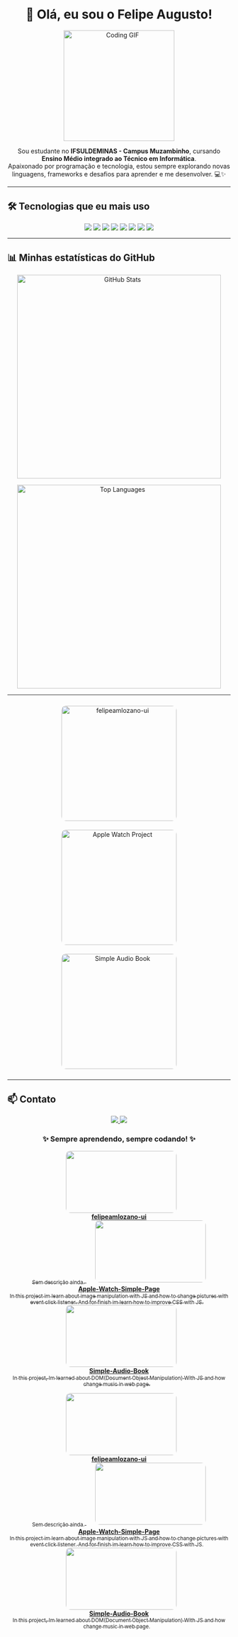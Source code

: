 <h1 align="center">👋 Olá, eu sou o Felipe Augusto!</h1>

<p align="center">
  <img src="https://media.giphy.com/media/26FPJGjhefSJuaRhu/giphy.gif" width="250px" alt="Coding GIF"/>
</p>

<p align="center">
Sou estudante no <b>IFSULDEMINAS - Campus Muzambinho</b>, cursando <b>Ensino Médio integrado ao Técnico em Informática</b>.<br>
Apaixonado por programação e tecnologia, estou sempre explorando novas linguagens, frameworks e desafios para aprender e me desenvolver. 💻✨
</p>

---

## 🛠 Tecnologias que eu mais uso

<p align="center">
  <img src="https://img.shields.io/badge/-Python-3776AB?style=for-the-badge&logo=python&logoColor=white"/>
  <img src="https://img.shields.io/badge/-C++-00599C?style=for-the-badge&logo=c%2B%2B&logoColor=white"/>
  <img src="https://img.shields.io/badge/-C-555555?style=for-the-badge&logo=c&logoColor=white"/>
  <img src="https://img.shields.io/badge/-HTML5-E34F26?style=for-the-badge&logo=html5&logoColor=white"/>
  <img src="https://img.shields.io/badge/-CSS3-1572B6?style=for-the-badge&logo=css3&logoColor=white"/>
  <img src="https://img.shields.io/badge/-JavaScript-F7DF1E?style=for-the-badge&logo=javascript&logoColor=black"/>
  <img src="https://img.shields.io/badge/-PHP-777BB4?style=for-the-badge&logo=php&logoColor=white"/>
  <img src="https://img.shields.io/badge/-MySQL-4479A1?style=for-the-badge&logo=mysql&logoColor=white"/>
</p>

---

## 📊 Minhas estatísticas do GitHub

<p align="center">
  <img src="https://github-readme-stats.vercel.app/api?username=felipeamlozano-ui&show_icons=true&theme=tokyonight&count_private=true&hide_border=true&border_radius=12" width="460" alt="GitHub Stats"/>
</p>

<p align="center">
  <img src="https://github-readme-stats.vercel.app/api/top-langs/?username=felipeamlozano-ui&layout=compact&theme=tokyonight&hide_border=true&border_radius=12&langs_count=8" width="460" alt="Top Languages"/>
</p>

---

<!-- start-projects -->
<div align="center">

<a href="https://github.com/felipeamlozano-ui/felipeamlozano-ui">
  <img src="https://opengraph.githubassets.com/1/felipeamlozano-ui/felipeamlozano-ui" width="260" style="border-radius: 10px; margin: 10px;" alt="felipeamlozano-ui"/>
</a>

<a href="https://github.com/felipeamlozano-ui/Apple-Watch--Simple-Page">
  <img src="https://opengraph.githubassets.com/1/felipeamlozano-ui/Apple-Watch--Simple-Page" width="260" style="border-radius: 10px; margin: 10px;" alt="Apple Watch Project"/>
</a>

<a href="https://github.com/felipeamlozano-ui/Simple-Audio-Book">
  <img src="https://opengraph.githubassets.com/1/felipeamlozano-ui/Simple-Audio-Book" width="260" style="border-radius: 10px; margin: 10px;" alt="Simple Audio Book"/>
</a>

</div>
<!-- end-projects -->

---

## 📫 Contato

<p align="center">
  <a href="https://github.com/felipeamlozano-ui">
    <img src="https://img.shields.io/badge/GitHub-felipeamlozano--ui-181717?style=for-the-badge&logo=github"/>
  </a>
  <a href="mailto:felipe.a.m.lozano@gmail.com">
    <img src="https://img.shields.io/badge/E--mail-felipe.a.m.lozano@gmail.com-D14836?style=for-the-badge&logo=gmail&logoColor=white"/>
  </a>
</p>

<h3 align="center">✨ Sempre aprendendo, sempre codando! ✨</h3>


<!-- start-projects -->
<p align="center">
  <a href="https://github.com/felipeamlozano-ui/felipeamlozano-ui" target="_blank" style="margin: 10px;">
    <img src="https://opengraph.githubassets.com/1/felipeamlozano-ui/felipeamlozano-ui" width="250px" height="140px" style="border-radius:10px;"/>
    <br/>
    <b>felipeamlozano-ui</b><br/>
    <sub>Sem descrição ainda.</sub>
  </a>
  <a href="https://github.com/felipeamlozano-ui/Apple-Watch-Simple-Page" target="_blank" style="margin: 10px;">
    <img src="https://opengraph.githubassets.com/1/felipeamlozano-ui/Apple-Watch-Simple-Page" width="250px" height="140px" style="border-radius:10px;"/>
    <br/>
    <b>Apple-Watch-Simple-Page</b><br/>
    <sub>In this project im learn about image manipulation with JS and how to change pictures with event click listener. And for finish im learn how to improve CSS with JS.</sub>
  </a>
  <a href="https://github.com/felipeamlozano-ui/Simple-Audio-Book" target="_blank" style="margin: 10px;">
    <img src="https://opengraph.githubassets.com/1/felipeamlozano-ui/Simple-Audio-Book" width="250px" height="140px" style="border-radius:10px;"/>
    <br/>
    <b>Simple-Audio-Book</b><br/>
    <sub>In this project, Im learned about DOM(Document Object Manipulation) With JS and how change music in web page.</sub>
  </a>
</p>
<!-- end-projects -->


<!-- start-projects -->
<p align="center">
  <a href="https://github.com/felipeamlozano-ui/felipeamlozano-ui" target="_blank" style="margin: 10px;">
    <img src="https://opengraph.githubassets.com/1/felipeamlozano-ui/felipeamlozano-ui" width="250px" height="140px" style="border-radius:10px;"/>
    <br/>
    <b>felipeamlozano-ui</b><br/>
    <sub>Sem descrição ainda.</sub>
  </a>
  <a href="https://github.com/felipeamlozano-ui/Apple-Watch-Simple-Page" target="_blank" style="margin: 10px;">
    <img src="https://opengraph.githubassets.com/1/felipeamlozano-ui/Apple-Watch-Simple-Page" width="250px" height="140px" style="border-radius:10px;"/>
    <br/>
    <b>Apple-Watch-Simple-Page</b><br/>
    <sub>In this project im learn about image manipulation with JS and how to change pictures with event click listener. And for finish im learn how to improve CSS with JS.</sub>
  </a>
  <a href="https://github.com/felipeamlozano-ui/Simple-Audio-Book" target="_blank" style="margin: 10px;">
    <img src="https://opengraph.githubassets.com/1/felipeamlozano-ui/Simple-Audio-Book" width="250px" height="140px" style="border-radius:10px;"/>
    <br/>
    <b>Simple-Audio-Book</b><br/>
    <sub>In this project, Im learned about DOM(Document Object Manipulation) With JS and how change music in web page.</sub>
  </a>
</p>
<!-- end-projects -->
